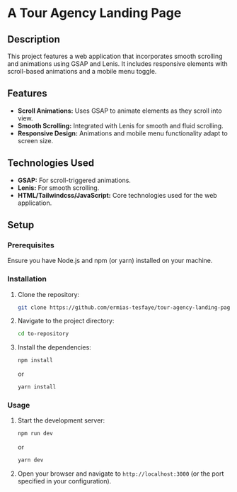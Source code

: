 # A Tour Agency Landing Page

## Description

This project features a web application that incorporates smooth scrolling and animations using GSAP and Lenis. It includes responsive elements with scroll-based animations and a mobile menu toggle.

## Features

- **Scroll Animations:** Uses GSAP to animate elements as they scroll into view.
- **Smooth Scrolling:** Integrated with Lenis for smooth and fluid scrolling.
- **Responsive Design:** Animations and mobile menu functionality adapt to screen size.

## Technologies Used

- **GSAP:** For scroll-triggered animations.
- **Lenis:** For smooth scrolling.
- **HTML/Tailwindcss/JavaScript:** Core technologies used for the web application.

## Setup

### Prerequisites

Ensure you have Node.js and npm (or yarn) installed on your machine.

### Installation

1. Clone the repository:

    ```bash
    git clone https://github.com/ermias-tesfaye/tour-agency-landing-page.git
    ```

2. Navigate to the project directory:

    ```bash
    cd to-repository
    ```

3. Install the dependencies:

    ```bash
    npm install
    ```

    or

    ```bash
    yarn install
    ```

### Usage

1. Start the development server:

    ```bash
    npm run dev
    ```

    or

    ```bash
    yarn dev
    ```

2. Open your browser and navigate to `http://localhost:3000` (or the port specified in your configuration).


